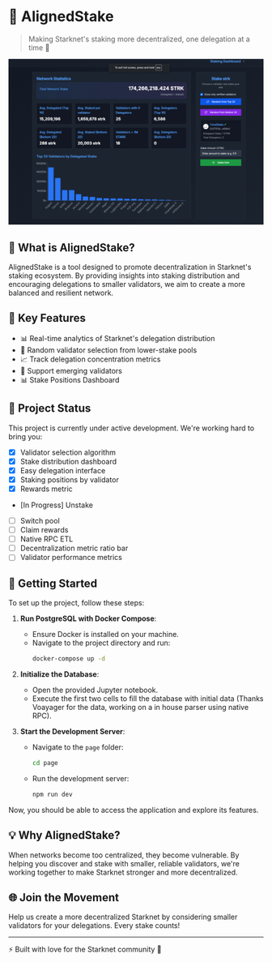 # 🎯 AlignedStake

> Making Starknet's staking more decentralized, one delegation at a time 🌱

![AlignedStake](img.png)

## 🌟 What is AlignedStake?

AlignedStake is a tool designed to promote decentralization in Starknet's staking ecosystem. By providing insights into staking distribution and encouraging delegations to smaller validators, we aim to create a more balanced and resilient network.

## 🎲 Key Features

- 📊 Real-time analytics of Starknet's delegation distribution
- 🎯 Random validator selection from lower-stake pools
- 📈 Track delegation concentration metrics
- 🤝 Support emerging validators
- 📊 Stake Positions Dashboard


## 🚧 Project Status

This project is currently under active development. We're working hard to bring you:

- [X] Validator selection algorithm
- [X] Stake distribution dashboard
- [X] Easy delegation interface
- [x] Staking positions by validator
- [X] Rewards metric
- [In Progress] Unstake
- [ ] Switch pool
- [ ] Claim rewards
- [ ] Native RPC ETL 
- [ ] Decentralization metric ratio bar
- [ ] Validator performance metrics

## 🚀 Getting Started

To set up the project, follow these steps:

1. **Run PostgreSQL with Docker Compose**:
   - Ensure Docker is installed on your machine.
   - Navigate to the project directory and run:
     ```bash
     docker-compose up -d
     ```

2. **Initialize the Database**:
   - Open the provided Jupyter notebook.
   - Execute the first two cells to fill the database with initial data (Thanks Voayager for the data, working on a in house parser using native RPC).

3. **Start the Development Server**:
   - Navigate to the `page` folder:
     ```bash
     cd page
     ```
   - Run the development server:
     ```bash
     npm run dev
     ```

Now, you should be able to access the application and explore its features.

## 💡 Why AlignedStake?

When networks become too centralized, they become vulnerable. By helping you discover and stake with smaller, reliable validators, we're working together to make Starknet stronger and more decentralized.

## 🌐 Join the Movement

Help us create a more decentralized Starknet by considering smaller validators for your delegations. Every stake counts! 

---

⚡ Built with love for the Starknet community 💜 
